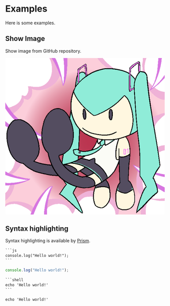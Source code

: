 # Examples

Here is some examples.

## Show Image

Show image from GitHub repository.

![png](kawarimiku_v4x.png)

## Syntax highlighting

Syntax highlighting is available by [Prism](https://prismjs.com/).

    ```js
    console.log("Hello world!");
    ```

```js
console.log("Hello world!");
```

    ```shell
    echo 'Hello world!'
    ```

```shell
echo 'Hello world!'
```
